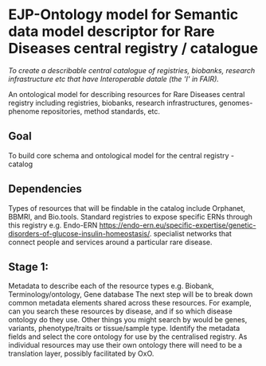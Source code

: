 # EJP-Ontology model for Semantic data model descriptor for Rare Diseases central registry / catalogue
_To create a describable central catalogue of registries, biobanks, research infrastructure etc that have Interoperable datale (the 'I' in FAIR)._

An ontological model for describing resources for  Rare Diseases central registry including registries, biobanks, research infrastructures, genomes-phenome repositories, method standards, etc.  

## Goal
To build core schema and ontological model for the central registry - catalog

## Dependencies  
Types of resources that will be findable in the catalog include Orphanet, BBMRI, and Bio.tools. 
Standard registries to expose specific ERNs through this registry  e.g. Endo-ERN https://endo-ern.eu/specific-expertise/genetic-disorders-of-glucose-insulin-homeostasis/. specialist networks that connect people and services around a particular rare disease. 

## Stage 1:
Metadata to describe each of the resource types e.g. Biobank, Terminology/ontology, Gene database
The next step will be to break down common metadata elements shared across these resources. For example, can you search these resources by disease, and if so which disease ontology do they use. Other things you might search by would be genes, variants, phenotype/traits or tissue/sample type.
Identify the metadata fields and select the core ontology for use by the centralised registry. 
As individual resources may use their own ontology there will need to be a translation layer, possibly facilitated by OxO. 

